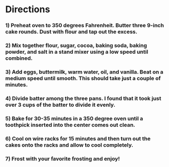 # Directions
### 1) Preheat oven to 350 degrees Fahrenheit. Butter three 9-inch cake rounds. Dust with flour and tap out the excess.
### 2) Mix together flour, sugar, cocoa, baking soda, baking powder, and salt in a stand mixer using a low speed until combined.
### 3) Add eggs, buttermilk, warm water, oil, and vanilla. Beat on a medium speed until smooth. This should take just a couple of minutes.
### 4) Divide batter among the three pans. I found that it took just over 3 cups of the batter to divide it evenly.
### 5) Bake for 30-35 minutes in a 350 degree oven until a toothpick inserted into the center comes out clean.
### 6) Cool on wire racks for 15 minutes and then turn out the cakes onto the racks and allow to cool completely.
### 7) Frost with your favorite frosting and enjoy!